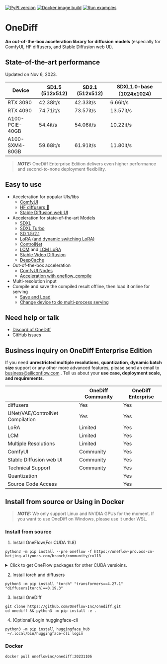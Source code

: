 [![PyPI version](https://badge.fury.io/py/onediff.svg)](https://badge.fury.io/py/onediff)
[![Docker image build](https://github.com/Oneflow-Inc/onediff/actions/workflows/sd.yml/badge.svg)](https://github.com/Oneflow-Inc/onediff/actions/workflows/sd.yml)
[![Run examples](https://github.com/Oneflow-Inc/onediff/actions/workflows/examples.yml/badge.svg?event=schedule)](https://github.com/Oneflow-Inc/onediff/actions/workflows/examples.yml?query=event%3Aschedule)

# OneDiff

**An out-of-the-box acceleration library for diffusion models**  (especially for ComfyUI, HF diffusers, and Stable Diffusion web UI).

## State-of-the-art performance

Updated on Nov 6, 2023.

|     Device     | SD1.5 (512x512) | SD2.1 (512x512) | SDXL1.0-base（1024x1024） |
| -------------- | --------------- | --------------- | ------------------------- |
| RTX 3090       | 42.38it/s       | 42.33it/s       | 6.66it/s                  |
| RTX 4090       | 74.71it/s       | 73.57it/s       | 13.57it/s                 |
| A100-PCIE-40GB | 54.4it/s        | 54.06it/s       | 10.22it/s                 |
| A100-SXM4-80GB | 59.68it/s       | 61.91it/s       | 11.80it/s                 |

> **_NOTE:_** OneDiff Enterprise Edition delivers even higher performance and second-to-none deployment flexibility.

## Easy to use
- Acceleration for popular UIs/libs
  - [ComfyUI](https://github.com/Oneflow-Inc/onediff/tree/main/onediff_comfy_nodes)
  - [HF diffusers 🤗](https://github.com/Oneflow-Inc/onediff/tree/main/examples)
  - [Stable Diffusion web UI](https://github.com/Oneflow-Inc/onediff/tree/main/onediff_sd_webui_extensions)
- Acceleration for state-of-the-art Models
  - [SDXL](https://github.com/Oneflow-Inc/onediff/blob/main/examples/text_to_image_sdxl.py)
  - [SDXL Turbo](https://github.com/Oneflow-Inc/onediff/blob/main/examples/text_to_image_sdxl_turbo.py)
  - [SD 1.5/2.1](https://github.com/Oneflow-Inc/onediff/blob/main/examples/text_to_image.py)
  - [LoRA (and dynamic switching LoRA)](https://github.com/Oneflow-Inc/onediff/blob/main/examples/text_to_image_sdxl_lora.py)
  - [ControlNet](https://github.com/Oneflow-Inc/onediff/blob/main/examples/text_to_image_controlnet.py)
  - [LCM](https://github.com/Oneflow-Inc/onediff/blob/main/examples/text_to_image_lcm.py) and [LCM LoRA](https://github.com/Oneflow-Inc/onediff/blob/main/examples/text_to_image_lcm_lora_sdxl.py)
  - [Stable Video Diffusion](https://github.com/Oneflow-Inc/onediff/blob/8a35a9e7df45bbfa5bb05011b8357480acb5836e/onediff_comfy_nodes/_nodes.py#L169)
  - [DeepCache](https://github.com/Oneflow-Inc/onediff/blob/8a35a9e7df45bbfa5bb05011b8357480acb5836e/onediff_comfy_nodes/_nodes.py#L414)
- Out-of-the-box acceleration
  - [ComfyUI Nodes](https://github.com/Oneflow-Inc/onediff/tree/main/onediff_comfy_nodes)
  - [Acceleration with oneflow_compile](https://github.com/Oneflow-Inc/onediff/blob/a38c5ea475c07b4527981ec5723ccac083ed0a9c/examples/text_to_image_sdxl.py#L53)
- Multi-resolution input
- Compile and save the compiled result offline, then load it online for serving
  - [Save and Load](https://github.com/Oneflow-Inc/onediff/blob/main/examples/text_to_image_sdxl_save_load.py)
  - [Change device to do multi-process serving](https://github.com/Oneflow-Inc/onediff/blob/main/examples/text_to_image_sdxl_mp_load.py)

## Need help or talk
- [Discord of OneDiff](https://discord.gg/RKJTjZMcPQ)
- GitHub issues

## Business inquiry on OneDiff Enterprise Edition

If you need **unrestricted multiple resolutions**, **quantization**, **dynamic batch size** support or any other more advanced features, please send an email to business@siliconflow.com . Tell us about your **use case, deployment scale, and requirements**.

|                      | OneDiff Community   | OneDiff Enterprise|
| -------------------- | ------------------- | ----------- |
| diffusers            | Yes                 | Yes         |
| UNet/VAE/ControlNet Compilation | Yes      | Yes         |
| LoRA                 | Limited             | Yes         |
| LCM                  | Limited             | Yes         |
| Multiple Resolutions | Limited             | Yes         |
| ComfyUI              | Community           | Yes         |
| Stable Diffusion web UI | Community           | Yes         |
| Technical Support    | Community           | Yes         |
| Quantization         |                     | Yes         |
| Source Code Access   |                     | Yes         |

## Install from source or Using in Docker
> **_NOTE:_** We only support Linux and NVIDIA GPUs for the moment. If you want to use OneDiff on Windows, please use it under WSL.
### Install from source

1. Install OneFlow(For CUDA 11.8)
```
python3 -m pip install --pre oneflow -f https://oneflow-pro.oss-cn-beijing.aliyuncs.com/branch/community/cu118
```
<details>
<summary> Click to get OneFlow packages for other CUDA versioins. </summary>
CUDA 12.1

```bash
python3 -m pip install --pre oneflow -f https://oneflow-pro.oss-cn-beijing.aliyuncs.com/branch/community/cu121
```

CUDA 12.2

```bash
python3 -m pip install --pre oneflow -f https://oneflow-pro.oss-cn-beijing.aliyuncs.com/branch/community/cu122
```

</details>


2. Install torch and diffusers
```
python3 -m pip install "torch" "transformers==4.27.1" "diffusers[torch]==0.19.3"
```

3. Install OneDiff
```
git clone https://github.com/Oneflow-Inc/onediff.git
cd onediff && python3 -m pip install -e .
```

4. (Optional)Login huggingface-cli

```
python3 -m pip install huggingface_hub
 ~/.local/bin/huggingface-cli login
```

### Docker
```bash
docker pull oneflowinc/onediff:20231106
```
